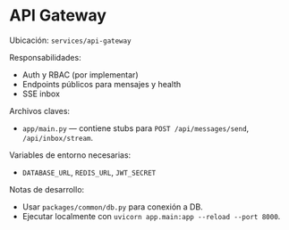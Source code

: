 # API Gateway

Ubicación: `services/api-gateway`

Responsabilidades:
- Auth y RBAC (por implementar)
- Endpoints públicos para mensajes y health
- SSE inbox

Archivos claves:
- `app/main.py` — contiene stubs para `POST /api/messages/send`, `/api/inbox/stream`.

Variables de entorno necesarias:
- `DATABASE_URL`, `REDIS_URL`, `JWT_SECRET`

Notas de desarrollo:
- Usar `packages/common/db.py` para conexión a DB.
- Ejecutar localmente con `uvicorn app.main:app --reload --port 8000`.

